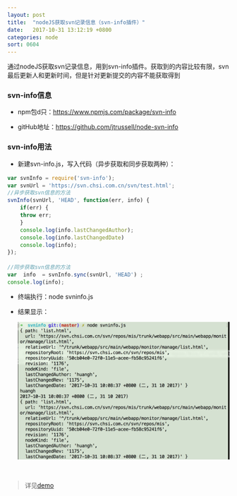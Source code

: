 ```yaml
---
layout: post
title:  "nodeJS获取svn记录信息（svn-info插件）"
date:   2017-10-31 13:12:19 +0800
categories: node
sort: 0604
---
```


通过nodeJS获取svn记录信息，用到svn-info插件。获取到的内容比较有限，svn最后更新人和更新时间，但是针对更新提交的内容不能获取得到

### svn-info信息

- npm包d只：https://www.npmjs.com/package/svn-info


- gitHub地址：https://github.com/jtrussell/node-svn-info

### svn-info用法

- 新建svn-info.js，写入代码（异步获取和同步获取两种）：

```js
var svnInfo = require('svn-info');
var svnUrl = 'https://svn.chsi.com.cn/svn/test.html';
//异步获取svn信息的方法
svnInfo(svnUrl, 'HEAD', function(err, info) {
    if(err) {
    throw err;
    }
    console.log(info.lastChangedAuthor);
    console.log(info.lastChangedDate)
    console.log(info);
});

//同步获取svn信息的方法
var  info  = svnInfo.sync(svnUrl, 'HEAD') ;  
console.log(info);
```

- 终端执行：node svninfo.js

- 结果显示：

  ![效果图](/assets/node/0401.png)

  ​



> 详见[demo](https://github.com/huanghui8030/node/tree/master/demo/svninfo/)

